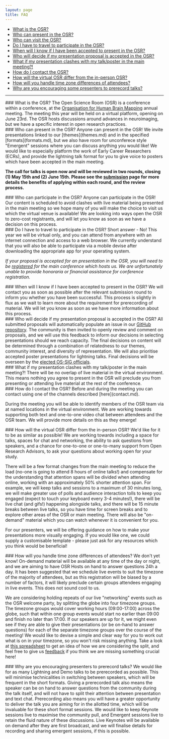```yaml
---
layout: page
title: FAQ
---
```


- [What is the OSR?](#what)
- [Who can present in the OSR?](#whopresent)
- [Who can visit the OSR?](#whovisit)
- [Do I have to travel to participate in the OSR?](#attend)
- [When will I know if I have been accepted to present in the OSR?](#when)
- [Who will decide if my presentation proposal is accepted in the OSR?](#decide)
- [What if my presentation clashes with my talk/poster in the main meeting?!](#clash)
- [How do I contact the OSR?](#contact)
- [How will the virtual OSR differ from the in-person OSR?](#virtual)
- [How will you handle time zone differences of attendees?](#time-zones)
- [Why are you encouraging some presenters to prerecord talks?](#prerecord)

---



<div id='what'></div>
### What is the OSR?
The Open Science Room (OSR) is a conference within a conference, at the <a href="https://www.humanbrainmapping.org/">Organisation for Human Brain Mapping</a> annual meeting. The meeting this year will be held on a virtual platform, opening on June 23rd. The OSR hosts discussions around advances in neuroimaging, but we have a specific interest in open research practices.

<div id='whopresent'></div>
### Who can present in the OSR?
Anyone can present in the OSR! We invite presentations linked to our [themes](themes.md) and in the specified [formats](formats.md),
but we also have room for unconferece style "Emergent" sessions where you can discuss anything you would like! We would like to especially platform the work of Early Career Researchers (ECRs), and provide the lightning talk format for you to give voice to posters which have been accepted in the main meeting.

**The call for talks is open now and will be reviewed in two rounds, closing (1) May 15th and (2) June 15th. Please see the [submission](submit.md) page for more details the benefits of applying within each round, and the review process.**

<div id='whovisit'></div>
### Who can participate in the OSR?
Anyone can participate in the OSR! Our content is scheduled to avoid clashes with live material being presented in the main meeting so we hope many of you will make the choice to visit us which the virtual venue is available! We are looking into ways open the OSR to zero-cost registrants, and will let you know as soon as we have a decision on this process.

<div id='attend'></div>
### Do I have to travel to participate in the OSR?
Short answer - No! This year we will be virtual only, and you can attend from anywhere with an internet connection and access to a web browser. We currently understand that you will also be able to participate via a mobile devise after downloading the appropriate app for your operating system.

*If your proposal is accepted for an presentation in the OSR, you will need to be <a href="https://www.humanbrainmapping.org/i4a/pages/index.cfm?pageid=3969">registered</a> for the main conference which hosts us. We are unfortunately unable to provide honoraria or financial assistance for conference registration.*

<div id='when'></div>
### When will I know if I have been accepted to present in the OSR?
We will contact you as soon as possible after the relevant submission round to inform you whether you have been successful. This process is slightly in flux as we wait to learn more about the requirement for prerecording of material. We will let you know as soon as we have more information about this process.

<div id='decide'></div>
### Who will decide if my presentation proposal is accepted in the OSR?
All submitted proposals will automatically populate an issue in our <a href="https://github.com/ohbm/osr2020">GitHub repository</a>. The community is then invited to openly review and comment on proposals, and we will use this feedback to inform our decisions in selecting presentations should we reach capacity. The final decisions on content will be determined through a combination of relatedness to our themes, community interest, and diversity of representation. We will also prioritise accepted poster presentations for lightning talks. Final decisions will be overseen by the <a href="https://ossig.netlify.com/">elected OS-SIG officials</a>.

<div id='clash'></div>
### What if my presentation clashes with my talk/poster in the main meeting?!
There will be no overlap of live material in the virtual environment. This means nothing you agree to present in the OSR will preclude you from presenting or attending live material at the rest of the conference.

<div id='contact'></div>
### How do I contact the OSR?
Before and during the meeting you can contact using one of the channels described [here](contact.md).

During the meeting you will be able to identify members of the OSR team via at named locations in the virtual environment. We are working towards supporting both text and one-to-one video chat between attendees and the OSR team. We will provide more details on this as they emerge!

<div id='virtual'></div>
### How will the virtual OSR differ from the in-person OSR?
We'd like for it to be as similar as possible! We are working towards including a space for talks, spaces for chat and networking, the ability to ask questions from speakers, and a chance for one-to-one or one-to-many support from Open Research Advisors, to ask your questions about working open for your study.

There will be a few format changes from the main meeting to reduce the load (no-one is going to attend 8 hours of online talks!) and compensate for the understanding that attention spans will be divided when attending online, working with an approximately 50% shorter attention span. For example, we will keep talks and sessions to a maximum of 30 minutes long, we will make greater use of polls and audience interaction tolls to keep you engaged (expect to touch your keyboard every 3-4 minutes!), there will be live chat (and gifs!) happening alongside talks, and there will be 15 minute breaks between live talks, so you have time for screen breaks and to explore other areas of the OSR or main meeting. There will also be "on-demand" material which you can watch whenever it is convenient for you.

For our presenters, we will be offering guidance on how to make your presentations more visually engaging. If you would like one, we could supply a customisable template - please just ask for any resources which you think would be beneficial!

<div id='time-zones'></div>
### How will you handle time zone differences of attendees?
We don't yet know! On-demand material will be available at any time of the day or night, and we are aiming to have OSR Hosts on hand to answer questions 24h a day. It has been suggested that we schedule live events to suit the timezone of the majority of attendees, but as this registration will be biased by a number of factors, it will likely preclude certain groups attendees engaging in live events. This does not sound cool to us.

We are considering holding repeats of our live "networking" events such as the OSR welcome party, by splitting the globe into four timezone groups. The timezone groups would cover working hours (09:00-17:00) across the globe, such that within one group events would start no earlier than 09:00 and finish no later than 17:00. If our speakers are up for it, we might even see if they are able to give their presentations (or be on-hand to answer questions) for each of the separate timezone groups over the course of the meeting! We would like to devise a simple and clear way for you to work out what is on in your timezone, so you won't risk missing anything. Take a look at [this spreadsheet](https://docs.google.com/spreadsheets/d/1FSy61YJOPPWpqq-wkV4RRwdWT9Im_8chrtxiOkmlmPQ/edit?usp=sharing) to get an idea of how we are considering the split, and feel free to give us [feedback](contact.md) if you think we are missing something crucial here!

<div id='prerecord'></div>
### Why are you encouraging presenters to prerecord talks?
We would like for as many Lightning and Demo talks to be prerecorded as possible. This will minimise technicalities in switching between speakers, which will be frequent in the short formats. Giving a prerecorded talk also means the speaker can be on hand to answer questions from the community during the talk itself, and will not have to split their attention between presentation and text chat. Prerecording also means you will have a greater opportunity to deliver the talk you are aiming for in the allotted time, which will be invaluable for these short format sessions. We would like to keep Keynote sessions live to maximise the community pull, and Emergent sessions live to retain the fluid nature of these discussions. Live Keynotes will be available on demand after they are first broadcast, and we will finalise details for recording and sharing emergent sessions, if this is possible.
